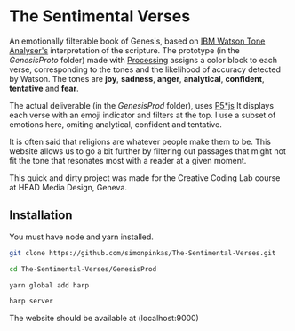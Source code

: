 # The Sentimental Verses
An emotionally filterable book of Genesis, based on [IBM Watson Tone Analyser's](https://www.ibm.com/watson/services/tone-analyzer/) interpretation of the scripture. The prototype (in the _GenesisProto_ folder) made with [Processing](http://processing.org) assigns a color block to each verse, corresponding to the tones and the likelihood of accuracy detected by Watson. The  tones are __joy__, __sadness__, __anger__, __analytical__, __confident__, __tentative__ and __fear__. 

The actual deliverable (in the _GenesisProd_ folder), uses [P5*js](https://p5js.org) It displays each verse with an emoji indicator and filters at the top. I use a subset of emotions here, omiting ~~analytical~~, ~~confident~~ and ~~tentative~~.

It is often said that religions are whatever people make them to be. This website allows us to go a bit further by filtering out passages that might not fit the tone that resonates most with a reader at a given moment.

This quick and dirty project was made for the Creative Coding Lab course at HEAD Media Design, Geneva.

## Installation
You must have node and yarn installed. 

```sh
git clone https://github.com/simonpinkas/The-Sentimental-Verses.git

cd The-Sentimental-Verses/GenesisProd

yarn global add harp

harp server
```
The website should be available at (localhost:9000)